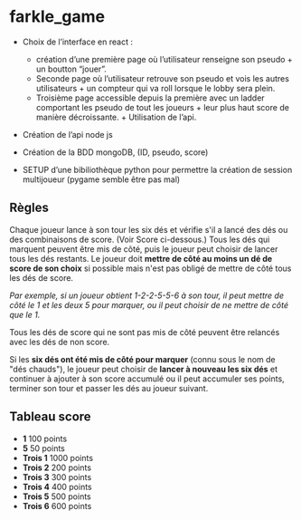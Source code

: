 # farkle_game

- Choix de l’interface en react : 
    - création d’une première page où l’utilisateur renseigne son pseudo + un boutton “jouer”. 
    - Seconde page où l’utilisateur retrouve son pseudo et vois les autres utilisateurs + un compteur qui va roll lorsque le lobby sera plein. 
    - Troisième page accessible depuis la première avec un ladder comportant les pseudo de tout les joueurs + leur plus haut score de manière décroissante. +                 Utilisation de l’api.
    
- Création de l’api node js

- Création de la BDD mongoDB, (ID, pseudo, score)

- SETUP d’une bibiliothèque python pour permettre la création de session multijoueur (pygame semble être pas mal)

## Règles ##

Chaque joueur lance à son tour les six dés et vérifie s'il a lancé des dés ou des combinaisons de score. (Voir Score ci-dessous.) Tous les dés qui marquent peuvent être mis de côté, puis le joueur peut choisir de lancer tous les dés restants. Le joueur doit **mettre de côté au moins un dé de score de son choix** si possible mais n'est pas obligé de mettre de côté tous les dés de score.

_Par exemple, si un joueur obtient 1-2-2-5-5-6 à son tour, il peut mettre de côté le 1 et les deux 5 pour marquer, ou il peut choisir de ne mettre de côté que le 1._

Tous les dés de score qui ne sont pas mis de côté peuvent être relancés avec les dés de non score.

Si les **six dés ont été mis de côté pour marquer** (connu sous le nom de "dés chauds"), le joueur peut choisir de **lancer à nouveau les six dés** et continuer à ajouter à son score accumulé ou il peut accumuler ses points, terminer son tour et passer les dés au joueur suivant.

## Tableau score ##


- **1**	100 points
- **5**	50 points
- **Trois 1**	1000 points
- **Trois 2**	200 points
- **Trois 3**	300 points
- **Trois 4**	400 points
- **Trois 5**	500 points
- **Trois 6**	600 points

